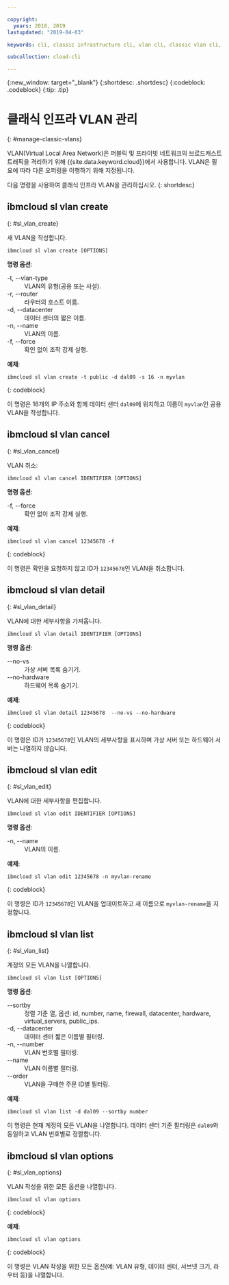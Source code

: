 ```yaml
---

copyright:
  years: 2018, 2019
lastupdated: "2019-04-03"

keywords: cli, classic infrastructure cli, vlan cli, classic vlan cli, ibmcloud sl vlan, manage virtual network cli

subcollection: cloud-cli

---
```


{:new_window: target="_blank"}
{:shortdesc: .shortdesc}
{:codeblock: .codeblock}
{:tip: .tip}

# 클래식 인프라 VLAN 관리
{: #manage-classic-vlans}

VLAN(Virtual Local Area Network)은 퍼블릭 및 프라이빗 네트워크의 브로드캐스트 트래픽을 격리하기 위해 {{site.data.keyword.cloud}}에서 사용합니다. VLAN은 필요에 따라 다른 오퍼링을 이행하기 위해 지정됩니다.

다음 명령을 사용하여 클래식 인프라 VLAN을 관리하십시오.
{: shortdesc}

## ibmcloud sl vlan create
{: #sl_vlan_create}

새 VLAN을 작성합니다.
```
ibmcloud sl vlan create [OPTIONS]
```

<strong>명령 옵션</strong>:
<dl>
<dt>-t, --vlan-type</dt>
<dd>VLAN의 유형(공용 또는 사설).</dd>
<dt>-r, --router</dt>
<dd>라우터의 호스트 이름.</dd>
<dt>-d, --datacenter</dt>
<dd>데이터 센터의 짧은 이름.</dd>
<dt>-n, --name</dt>
<dd>VLAN의 이름.</dd>
<dt>-f, --force</dt>
<dd>확인 없이 조작 강제 실행.</dd>
</dl>

**예제**:
```
ibmcloud sl vlan create -t public -d dal09 -s 16 -n myvlan
```
{: codeblock}

이 명령은 16개의 IP 주소와 함께 데이터 센터 `dal09`에 위치하고 이름이 `myvlan`인 공용 VLAN을 작성합니다.

## ibmcloud sl vlan cancel
{: #sl_vlan_cancel}

VLAN 취소:
```
ibmcloud sl vlan cancel IDENTIFIER [OPTIONS]
```

<strong>명령 옵션</strong>:
<dl>
<dt>-f, --force</dt>
<dd>확인 없이 조작 강제 실행.</dd>
</dl>

**예제**:
```
ibmcloud sl vlan cancel 12345678 -f
```
{: codeblock}

이 명령은 확인을 요청하지 않고 ID가 `12345678`인 VLAN을 취소합니다.

## ibmcloud sl vlan detail
{: #sl_vlan_detail}

VLAN에 대한 세부사항을 가져옵니다.
```
ibmcloud sl vlan detail IDENTIFIER [OPTIONS]
```

<strong>명령 옵션</strong>:
<dl>
<dt>--no-vs</dt>
<dd>가상 서버 목록 숨기기.</dd>
<dt>--no-hardware</dt>
<dd>하드웨어 목록 숨기기.</dd>
</dl>

**예제**:
```
ibmcloud sl vlan detail 12345678  --no-vs --no-hardware
```
{: codeblock}

이 명령은 ID가 `12345678`인 VLAN의 세부사항을 표시하며 가상 서버 또는 하드웨어 서버는 나열하지 않습니다.

## ibmcloud sl vlan edit
{: #sl_vlan_edit}

VLAN에 대한 세부사항을 편집합니다.
```
ibmcloud sl vlan edit IDENTIFIER [OPTIONS]
```

<strong>명령 옵션</strong>:
<dl>
<dt>-n, --name</dt>
<dd>VLAN의 이름.</dd>
</dl>

**예제**:
```
ibmcloud sl vlan edit 12345678 -n myvlan-rename
```
{: codeblock}

이 명령은 ID가 `12345678`인 VLAN을 업데이트하고 새 이름으로 `myvlan-rename`을 지정합니다.

## ibmcloud sl vlan list
{: #sl_vlan_list}

계정의 모든 VLAN을 나열합니다.
```
ibmcloud sl vlan list [OPTIONS]
```

<strong>명령 옵션</strong>:
<dl>
<dt>--sortby</dt>
<dd>정렬 기준 열, 옵션: id, number, name, firewall, datacenter, hardware, virtual_servers, public_ips.</dd>
<dt>-d, --datacenter</dt>
<dd>데이터 센터 짧은 이름별 필터링.</dd>
<dt>-n, --number</dt>
<dd>VLAN 번호별 필터링.</dd>
<dt>--name</dt>
<dd>VLAN 이름별 필터링.</dd>
<dt>--order</dt>
<dd>VLAN을 구매한 주문 ID별 필터링.</dd>
</dl>

**예제**:
```
ibmcloud sl vlan list -d dal09 --sortby number
```
이 명령은 현재 계정의 모든 VLAN을 나열합니다. 데이터 센터 기준 필터링은 `dal09`와 동일하고 VLAN 번호별로 정렬합니다.

## ibmcloud sl vlan options
{: #sl_vlan_options}

VLAN 작성을 위한 모든 옵션을 나열합니다.
```
ibmcloud sl vlan options
```
{: codeblock}

**예제**:
```
ibmcloud sl vlan options
```
{: codeblock}

이 명령은 VLAN 작성을 위한 모든 옵션(예: VLAN 유형, 데이터 센터, 서브넷 크기, 라우터 등)을 나열합니다.
